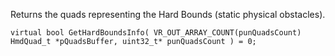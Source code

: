 Returns the quads representing the Hard Bounds (static physical obstacles).

	virtual bool GetHardBoundsInfo( VR_OUT_ARRAY_COUNT(punQuadsCount) HmdQuad_t *pQuadsBuffer, uint32_t* punQuadsCount ) = 0;